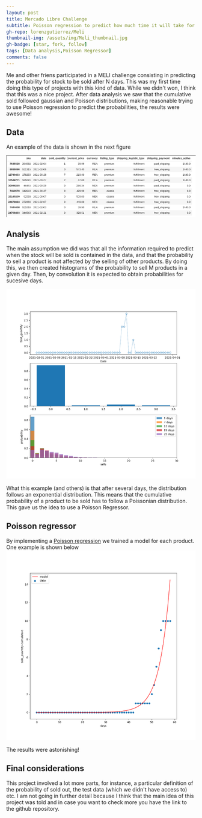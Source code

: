 ```yaml
---
layout: post
title: Mercado Libre Challenge 
subtitle: Poisson regression to predict how much time it will take for stock to be sold
gh-repo: lorenzgutierrez/Meli
thumbnail-img: /assets/img/Meli_thumbnail.jpg
gh-badge: [star, fork, follow]
tags: [Data analysis,Poisson Regressor]
comments: false
---
```


Me and other friens participated in a MELI challenge consisting in predicting the probability for stock to be sold after N days. This was my first time doing this type of projects with this kind of data. While we didn't won, I think that this was a nice project. After data analysis we saw that the cumulative sold followed gaussian and Poisson distributions, making reasonable trying to use Poisson regression to predict the probabilities, the results were awesome!

## Data
An example of the data is shown in the next figure

![Figure 1](/assets/Figuras/Meli_data.png)

## Analysis
The main assumption we did was that all the information required to predict when the stock will be sold is contained in the data, and that the probability to sell a product is not affected by the selling of other products. By doing this, we then created histograms of the probability to sell M products in a given day. Then, by convolution it is expected to obtain probabilities for sucesive days.

![Figure 2](/assets/Figuras/Meli_analysis.png)

What this example (and others) is that after several days, the distribution follows an exponential distribution. This means that the cumulative probability of a product to be sold has to follow a Poissonian distribution. This gave us the idea to use a Poisson Regressor.

## Poisson regressor
By implementing a [Poisson regression](https://en.wikipedia.org/wiki/Poisson_regression) we trained a model for each product. One example is shown below
![Figure 3](/assets/Figuras/Meli_poisson.png)

The results were astonishing!

## Final considerations
This project involved a lot more parts, for instance, a particular definition of the probability of sold out, the test data (which we didn't have access to) etc. I am not going in further detail because I think that the main idea of this project was told and in case you want to check more you have the link to the github repository.
